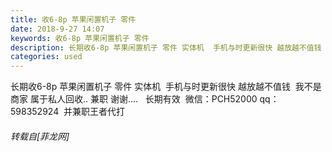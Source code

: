 ```yaml
---
title: 收6-8p 苹果闲置机子 零件
date: 2018-9-27 14:07
keywords: 收6-8p 苹果闲置机子 零件
description: 长期收6-8p 苹果闲置机子 零件 实体机  手机与时更新很快 越放越不值钱  我不是商家 属于私人回收.. 兼职 谢谢....   长期有效  微信：PCH52000 qq：598352924  并兼职王者代打
categories: used
---
```

<td class="t_f" id="postmessage_1889297">

长期收6-8p 苹果闲置机子 零件 实体机  手机与时更新很快 越放越不值钱  我不是商家 属于私人回收.. 兼职 谢谢....   长期有效  微信：PCH52000 qq：598352924  并兼职王者代打</td>
###### 转载自[菲龙网]